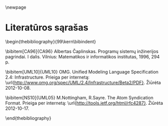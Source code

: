 \newpage

# Literatūros sąrašas


\begin{thebibliography}{99\kern\bibindent}

\bibitem[CA96]{CA96}
Albertas Čaplinskas. Programų sistemų inžinerijos pagrindai. I dalis. Vilnius: Matematikos ir informatikos institutas, 1996, 294 p.   

\bibitem[UML10]{UML10}
OMG. Unified Modeling Language Specification 2.4: Infrastructure. Prieiga per internetą: \url{http://www.omg.org/spec/UML/2.4/Infrastructure/Beta2/PDF}. Žiūrėta 2012-10-08.   

\bibitem[NS10]{UML05}
M.Nottingham, R.Sayre. The Atom Syndication Format. Prieiga per internetą: \url{http://tools.ietf.org/html/rfc4287}. Žiūrėta 2012-10-17.   

\end{thebibliography}
